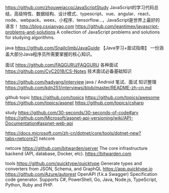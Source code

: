 https://github.com/zhouweiaccp/JavaScriptStudy  JavaScript的学习代码总结，高级特性、数据结构、设计模式、typescript、vue、angular、react、node、webpack、weex、小程序、tensorflow…，JavaScript是世界上最好的语言！ http://blog.csxiaoyao.com
https://github.com/jeantimex/javascript-problems-and-solutions  A collection of JavaScript problems and solutions for studying algorithms.




java
https://github.com/Snailclimb/JavaGuide   【Java学习+面试指南】 一份涵盖大部分Java程序员所需要掌握的核心知识。




面试
https://github.com/FAQGURU/FAQGURU  各种面试
https://github.com/CyC2018/CS-Notes   技术面试必备基础知识

https://github.com/hadyang/interview java / Android 笔试、面试 知识整理
https://github.com/kdn251/interviews/blob/master/README-zh-cn.md 





github topic
https://github.com/topics
https://github.com/topics/awesome
https://github.com/topics/aspnet
https://github.com/topics/csharp

study
https://github.com/30-seconds/30-seconds-of-code#ary
https://github.com/Microsoft/aspnet-api-versioning/wiki/API-Documentation#aspnet-web-api

https://docs.microsoft.com/zh-cn/dotnet/core/tools/dotnet-new?tabs=netcore21  netcore


netcore
https://github.com/bitwarden/server  The core infrastructure backend (API, database, Docker, etc). https://bitwarden.com


tools
https://github.com/quicktype/quicktype  Generate types and converters from JSON, Schema, and GraphQL https://app.quicktype.io
https://github.com/Azure/autorest    OpenAPI (f.k.a Swagger) Specification code generator. Supports C#, PowerShell, Go, Java, Node.js, TypeScript, Python, Ruby and PHP.